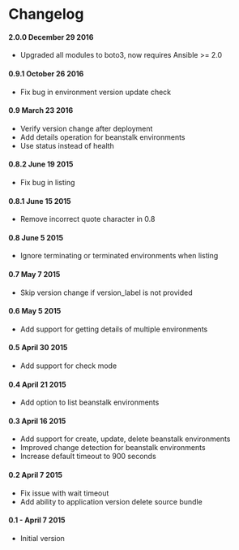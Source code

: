 # Changelog

#### 2.0.0 December 29 2016
- Upgraded all modules to boto3, now requires Ansible >= 2.0

#### 0.9.1 October 26 2016
- Fix bug in environment version update check

#### 0.9 March 23 2016
- Verify version change after deployment
- Add details operation for beanstalk environments
- Use status instead of health

#### 0.8.2 June 19 2015
- Fix bug in listing

#### 0.8.1 June 15 2015
- Remove incorrect quote character in 0.8

#### 0.8 June 5 2015
- Ignore terminating or terminated environments when listing

#### 0.7 May 7 2015
- Skip version change if version_label is not provided

#### 0.6 May 5 2015
- Add support for getting details of multiple environments

#### 0.5 April 30 2015
- Add support for check mode

#### 0.4 April 21 2015
- Add option to list beanstalk environments

#### 0.3 April 16 2015
- Add support for create, update, delete beanstalk environments
- Improved change detection for beanstalk environments
- Increase default timeout to 900 seconds

#### 0.2 April 7 2015
- Fix issue with wait timeout
- Add ability to application version delete source bundle

#### 0.1 - April 7 2015
- Initial version
